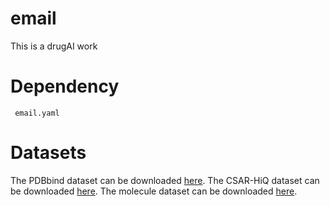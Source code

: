 # email
This is a drugAI work


# Dependency
``` email.yaml```
# Datasets
The PDBbind dataset can be downloaded [here](http://www.pdbbind.org.cn/).
The CSAR-HiQ dataset can be downloaded [here](http://www.csardock.org/).
The molecule dataset can be downloaded [here](https://moleculenet.org/datasets-1).


